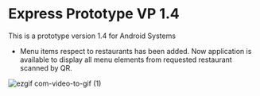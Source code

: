 # Express Prototype VP 1.4

This is a prototype version 1.4 for Android Systems

- Menu items respect to restaurants has been added. Now application is available to display all menu elements from requested restaurant scanned by QR.


![ezgif com-video-to-gif (1)](https://user-images.githubusercontent.com/49036494/97219488-26227080-17db-11eb-8b6a-734a9ec3b93f.gif)
